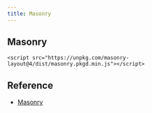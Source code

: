 ```yaml
---
title: Masonry
---
```


## Masonry

```
<script src="https://unpkg.com/masonry-layout@4/dist/masonry.pkgd.min.js"></script>
```

## Reference
* [Masonry](https://masonry.desandro.com/#install)
